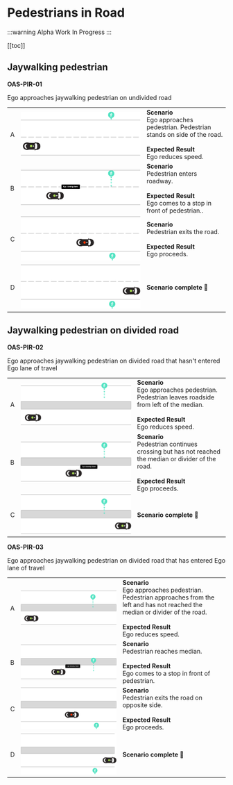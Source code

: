 # Pedestrians in Road

:::warning Alpha
Work In Progress
:::

[[toc]]


## Jaywalking pedestrian
**OAS-PIR-01**

Ego approaches jaywalking pedestrian on undivided road

|    |                                    |          |
| -- | ---------------------------------- | -------- |
|  A  | ![Jaywalking pedestrian-A](./images/PIR-01-A.png) | **Scenario** <br> Ego approaches pedestrian. Pedestrian stands on side of the road. <br><br> **Expected Result** <br> Ego reduces speed.  |
|  B  | ![Jaywalking pedestrian-B](./images/PIR-01-B.png) | **Scenario** <br> Pedestrian enters roadway. <br><br> **Expected Result** <br> Ego comes to a stop in front of pedestrian..  |
|  C  | ![Jaywalking pedestrian-C](./images/PIR-01-C.png) | **Scenario** <br> Pedestrian exits the road. <br><br> **Expected Result** <br> Ego proceeds.  |
|  D  | ![Jaywalking pedestrian-D](./images/PIR-01-D.png) | **Scenario complete 🎉** |


## Jaywalking pedestrian on divided road
**OAS-PIR-02**

Ego approaches jaywalking pedestrian on divided road that hasn't entered Ego lane of travel

|    |                                    |          |
| -- | ---------------------------------- | -------- |
|  A  | ![Jaywalking pedestrian divided road left-A](./images/PIR-02-A.png) | **Scenario** <br> Ego approaches pedestrian. Pedestrian leaves roadside from left of the median. <br><br> **Expected Result** <br> Ego reduces speed.  |
|  B  | ![Jaywalking pedestrian divided road left-B](./images/PIR-02-B.png) | **Scenario** <br> Pedestrian continues crossing but has not reached the median or divider of the road. <br><br> **Expected Result** <br> Ego proceeds.  |
|  C  | ![Jaywalking pedestrian divided road left-C](./images/PIR-02-C.png) | **Scenario complete 🎉** |

**OAS-PIR-03**

Ego approaches jaywalking pedestrian on divided road that has entered Ego lane of travel

|    |                                    |          |
| -- | ---------------------------------- | -------- |
|  A  | ![Jaywalking pedestrian divided road right-A](./images/PIR-03-A.png) | **Scenario** <br> Ego approaches pedestrian. Pedestrian approaches from the left and has not reached the median or divider of the road. <br><br> **Expected Result** <br> Ego reduces speed.  |
|  B  | ![Jaywalking pedestrian divided road right-B](./images/PIR-03-B.png) | **Scenario** <br> Pedestrian reaches median. <br><br> **Expected Result** <br> Ego comes to a stop in front of pedestrian.  |
|  C  | ![Jaywalking pedestrian divided road right-C](./images/PIR-03-C.png) | **Scenario** <br> Pedestrian exits the road on opposite side. <br><br> **Expected Result** <br> Ego proceeds.  |
|  D  | ![Jaywalking pedestrian divided road right-D](./images/PIR-03-D.png) | **Scenario complete 🎉** |
